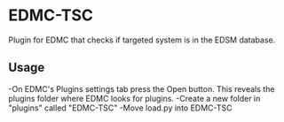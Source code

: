 # EDMC-TSC
Plugin for EDMC that checks if targeted system is in the EDSM database.
## Usage
-On EDMC's Plugins settings tab press the Open button. This reveals the plugins folder where EDMC looks for plugins.
-Create a new folder in "plugins" called "EDMC-TSC"
-Move load.py into EDMC-TSC 
